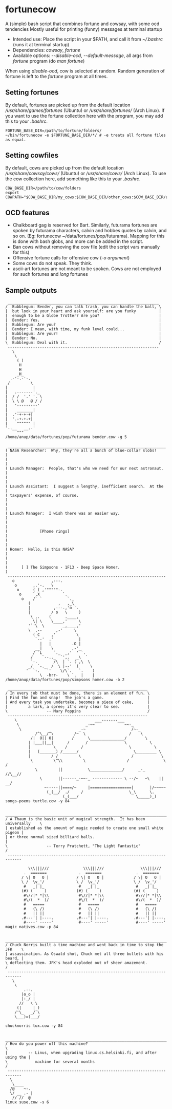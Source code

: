 fortunecow 
==========

A (simple) bash script that combines fortune and cowsay, with some ocd tendencies
Mostly useful for printing (funny) messages at terminal startup

* Intended use: Place the script in your $PATH, and call it from *~/.bashrc* (runs it at terminal startup) 
* Dependencies: *cowsay*, *fortune*
* Available options: *--disable-ocd*, *--default-message*, all args from *fortune* program (do *man fortune*)

When using *disable-ocd*, cow is selected at random. Random generation of fortune is left to the *fortune* program at all times.

## Setting fortunes

By default, fortunes are picked up from the default location */usr/share/games/fortunes* (Ubuntu) or */usr/share/fortunes/* (Arch Linux).
If you want to use the fortune collection here with the program, you may add this to your *.bashrc*.

    FORTUNE_BASE_DIR=/path/to/fortune/folders/
    ~/bin/fortunecow -e $FORTUNE_BASE_DIR/*/ # -e treats all fortune files as equal.

## Setting cowfiles

By default, cows are picked up from the default location */usr/share/cowsay/cows/* (Ubuntu) or */usr/share/cows/* (Arch Linux).
To use the cow collection here, add something like this to your *.bashrc*.

    COW_BASE_DIR=/path/to/cow/folders
    export COWPATH="$COW_BASE_DIR/my_cows:$COW_BASE_DIR/other_cows:$COW_BASE_DIR/aur_cows:$COW_BASE_DIR/ubuntu_cows"

## OCD features

* Chalkboard gag is reserved for Bart. Similarly, futurama fortunes are spoken by futurama characters,
  calvin and hobbes quotes by calvin, and so on. (Eg: fortunecow ~/data/fortunes/pop/futurama).
  Mapping for this is done with bash globs, and more can be added in the script.
* Ban cows without removing the cow file (edit the script vars manually for this)
* Offensive fortune calls for offensive cow (*-o argument*)
* Some cows do not speak. They think.
* ascii-art fortunes are not meant to be spoken. Cows are not employed for such fortunes and *long* fortunes

## Sample outputs
     __________________________________________________________________
    /  Bubblegum: Bender, you can talk trash, you can handle the ball, \
    |  but look in your heart and ask yourself: are you funky          |
    |  enough to be a Globe Trotter? Are you?                          |
    |  Bender: Yes.                                                    |
    |  Bubblegum: Are you?                                             |
    |  Bender: I mean, with time, my funk level could...               |
    |  Bubblegum: Are you?!                                            |
    |  Bender: No.                                                     |
    \  Bubblegum: Deal with it.                                        /
     ------------------------------------------------------------------
       \
        \
         ( )
          H
          H
         _H_
      .-'-.-'-.
     /         \
    |           |
    |   .-------'._
    |  / /  '.' '. \
    |  \ \ @   @ / /
    |   '---------'
    |    _______|
    |  .'-+-+-+|
    |  '.-+-+-+|
    |    """""" |
    '-.__   __.-'
         """
    /home/anup/data/fortunes/pop/futurama bender.cow -g 5

     _____________________________________________________________________
    ( NASA Researcher:  Why, they're all a bunch of blue-collar slobs!    )
    (                                                                     )
    ( Launch Manager:  People, that's who we need for our next astronaut. )
    (                                                                     )
    ( Launch Assistant:  I suggest a lengthy, inefficient search.  At the )
    ( taxpayers' expense, of course.                                      )
    (                                                                     )
    ( Launch Manager:  I wish there was an easier way.                    )
    (                                                                     )
    (              [Phone rings]                                          )
    (                                                                     )
    ( Homer:  Hello, is this NASA?                                        )
    (                                                                     )
    (      [ ] The Simpsons - 1F13 - Deep Space Homer.                    )
     ---------------------------------------------------------------------
       o                ,---. 
        o       ,.'-.   \ 
         o      ( ( ,'"""""-. 
          o     `,X          `. 
           o    /` `           `._ 
              (            ,   ,_\ 
              |          ,---.,'o `. 
              |         / o   \     ) 
               \ ,.    (      .____, 
                \| \    \____,'     \ 
              '`'\  \        _,____,' 
              \  ,--      ,-'     \ 
                ( C     ,'         \ 
                 `--'  .'           | 
                   |   |         .O | 
                 __|    \        ,-'_ 
                / `L     `._  _,'  ' `. 
               /    `--.._  `',.   _\  ` 
               `-.       /\  | `. ( ,\  \ 
              _/  `-._  /  \ |--'  (     \ 
             '  `-.   `'    \/\`.   `.    ) 
                   \  -hrr-    \ `.  |    | 
    /home/anup/data/fortunes/pop/simpsons homer.cow -b 2

     _____________________________________________________________
    / In every job that must be done, there is an element of fun. \
    | Find the fun and snap!  The job's a game.                   |
    | And every task you undertake, becomes a piece of cake,      |
    |         a lark, a spree; it's very clear to see.            |
    \                 -- Mary Poppins                             /
     -------------------------------------------------------------
        \                                  ___-------___
         \                             _-~~             ~~-_
          \                         _-~                    /~-_
                 /^\__/^\         /~  \                   /    \
               /|  O|| O|        /      \_______________/        \
              | |___||__|      /       /                \          \
              |          \    /      /                    \          \
              |   (_______) /______/                        \_________ \
              |         / /         \                      /            \
               \         \^\\         \                  /               \     /
                 \         ||           \______________/      _-_       //\__//
                   \       ||------_-~~-_ ------------- \ --/~   ~\    || __/
                     ~-----||====/~     |==================|       |/~~~~~
                      (_(__/  ./     /                    \_\      \.
                             (_(___/                         \_____)_)
    songs-poems turtle.cow -y 84

     ____________________________________________________________________________
    / A Thaum is the basic unit of magical strength.  It has been universally    \
    | established as the amount of magic needed to create one small white pigeon |
    | or three normal sized billiard balls.                                      |
    \                 -- Terry Pratchett, "The Light Fantastic"                  /
     ----------------------------------------------------------------------------
             
              \\\|||///               \\\|||///                \\\|||///
            .  =======              .  =======               .  =======
           / \| O   O |            / \| O   O |             / \| O   O |
           \ /  \v_'/              \ /  \v_'/               \ /  \v_'/
            #   _| |_               #   _| |_                #   _| |_
           (#) (     )             (#) (     )              (#) (     )
            #\//|* *|\\             #\//|* *|\\              #\//|* *|\\
            #\/(  *  )/             #\/(  *  )/              #\/(  *  )/
            #   =====               #   =====                #   =====
            #   (\ /)               #   (\ /)                #   (\ /)
            #   || ||               #   || ||                #   || ||
           .#---'| |----.          .#---'| |----.           .#---'| |----.
            #----' -----'           #----' -----'            #----' -----'
    magic natives.cow -p 84

     ____________________________________________________________________________
    / Chuck Norris built a time machine and went back in time to stop the JFK    \
    | assassination. As Oswald shot, Chuck met all three bullets with his beard, |
    \ deflecting them. JFK's head exploded out of sheer amazement.               /
     ----------------------------------------------------------------------------
       \
        \
            .--.
           |o_o |
           |:_/ |
          //   \ \
         (|     | )
        /'\_   _/`\
        \___)=(___/

    chucknorris tux.cow -y 84

     ____________________________________________________________________________
    / How do you power off this machine?                                         \
    |         -- Linus, when upgrading linux.cs.helsinki.fi, and after using the |
    \            machine for several months                                      /
     ----------------------------------------------------------------------------
      \
       \____
      /@    ~-.
      \/ __ .- |
       // //  @
    linux suse.cow -s 6
